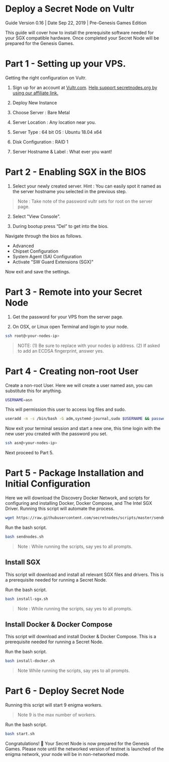 # Deploy a Secret Node on Vultr
Guide Version 0.16 | Date Sep 22, 2019 | Pre-Genesis Games Edition

This guide will cover how to install the prerequisite software needed for your SGX compatible hardware. Once completed your Secret Node will be prepared for the Genesis Games.

# Part 1 - Setting up your VPS.
Getting the right configuration on Vultr.

1. Sign up for an account at [Vultr.com](https://www.vultr.com). [Help support secretnodes.org by using our affiliate link.](https://www.vultr.com/?ref=8255176)

2. Deploy New Instance

3. Choose Server : Bare Metal

4. Server Location : Any location near you.

5. Server Type : 64 bit OS : Ubuntu 18.04 x64

6. Disk Configuration : RAID 1

7. Server Hostname & Label : What ever you want!

# Part 2 - Enabling SGX in the BIOS

1. Select your newly created server. Hint : You can easily spot it named as the server hostname you selected in the previous step.

> Note : Take note of the password vultr sets for root on the server page.

2. Select "View Console".

3. During bootup press “Del” to get into the bios.

Navigate through the bios as follows.
*  Advanced
* Chipset Configuration
* System Agent (SA) Configuration
* Activate "SW Guard Extensions (SGX)"

Now exit and save the settings.

# Part 3 - Remote into your Secret Node

1. Get the password for your VPS from the server page.

2. On OSX, or Linux open Terminal and login to your node. 

```bash
ssh root@<your-nodes-ip>
```
> NOTE: (1) Be sure to replace <your-nodes-ip> with your nodes ip address. (2) If asked to add an ECDSA fingerprint, answer yes.

# Part 4 - Creating non-root User

Create a non-root User. Here we will create a user named asn, you can substitute this for anything.
```bash
USERNAME=asn
```

This will permission this user to access log files and sudo.
```bash
useradd -m -s /bin/bash -G adm,systemd-journal,sudo $USERNAME && passwd $USERNAME
```

Now exit your terminal session and start a new one, this time login with the new user you created with the password you set.
```bash
ssh asn@<your-nodes-ip>
```
Next proceed to Part 5.

# Part 5 - Package Installation and Initial Configuration

Here we will download the Discovery Docker Network, and scripts for configuring and installing Docker, Docker Compose, and The Intel SGX Driver. Running this script will automate the process.

```bash
wget https://raw.githubusercontent.com/secretnodes/scripts/master/sendnodes.sh
```

Run the bash script.
```bash
bash sendnodes.sh
```
> Note : While running the scripts, say yes to all prompts.

## Install SGX

This script will download and install all relevant SGX files and drivers. This is a prerequisite needed for running a Secret Node.

Run the bash script.
```bash
bash install-sgx.sh
```
> Note : While running the scripts, say yes to all prompts.

## Install Docker & Docker Compose

This script will download and install Docker & Docker Compose. This is a prerequisite needed for running a Secret Node.

Run the bash script.
```bash
bash install-docker.sh
```
> Note While running the scripts, say yes to all prompts.

# Part 6 - Deploy Secret Node

Running this script will start 9 enigma workers.

> Note 9 is the max number of workers.

Run the bash script.
```bash
bash start.sh
```

Congratulations! 🎉 Your Secret Node is now prepared for the Genesis Games. Please note until the networked version of testnet is launched of the enigma network, your node will be in non-networked mode.
